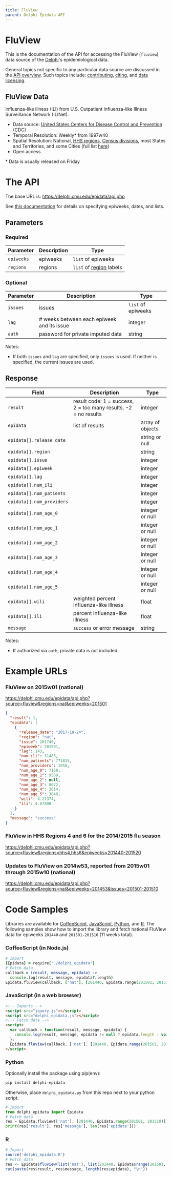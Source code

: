 ```yaml
---
title: FluView
parent: Delphi Epidata API
---
```


# FluView

This is the documentation of the API for accessing the FluView (`fluview`) data source of
the [Delphi](https://delphi.cmu.edu/)'s epidemiological data.

General topics not specific to any particular data source are discussed in the
[API overview](README.md). Such topics include:
[contributing](README.md#contributing), [citing](README.md#citing), and
[data licensing](README.md#data-licensing).

## FluView Data

Influenza-like illness (ILI) from U.S. Outpatient Influenza-like Illness Surveillance Network (ILINet).
 - Data source: [United States Centers for Disease Control and Prevention](http://gis.cdc.gov/grasp/fluview/fluportaldashboard.html) (CDC)
 - Temporal Resolution: Weekly* from 1997w40
 - Spatial Resolution: National, [HHS regions](http://www.hhs.gov/iea/regional/), [Census divisions](http://www.census.gov/econ/census/help/geography/regions_and_divisions.html), most States and Territories, and some Cities (full list [here](../../src/acquisition/fluview/fluview_locations.py))
 - Open access

\* Data is usually released on Friday

# The API

The base URL is: https://delphi.cmu.edu/epidata/api.php

See [this documentation](README.md) for details on specifying epiweeks, dates, and lists.

## Parameters

### Required

| Parameter | Description | Type |
| --- | --- | --- |
| `epiweeks` | epiweeks | `list` of epiweeks |
| `regions` | regions | `list` of [region](../../labels/regions.txt) labels |

### Optional

| Parameter | Description | Type |
| --- | --- | --- |
| `issues` | issues | `list` of epiweeks |
| `lag` | # weeks between each epiweek and its issue | integer |
| `auth` | password for private imputed data | string |

Notes:
- If both `issues` and `lag` are specified, only `issues` is used.
If neither is specified, the current issues are used.

## Response

| Field | Description | Type |
| --- | --- | --- |
| `result` | result code: 1 = success, 2 = too many results, -2 = no results | integer |
| `epidata` | list of results | array of objects |
| `epidata[].release_date` | | string or null |
| `epidata[].region` | | string |
| `epidata[].issue` | | integer |
| `epidata[].epiweek` | | integer |
| `epidata[].lag` | | integer |
| `epidata[].num_ili` | | integer |
| `epidata[].num_patients` | | integer |
| `epidata[].num_providers` | | integer |
| `epidata[].num_age_0` | | integer or null |
| `epidata[].num_age_1` | | integer or null |
| `epidata[].num_age_2` | | integer or null |
| `epidata[].num_age_3` | | integer or null |
| `epidata[].num_age_4` | | integer or null |
| `epidata[].num_age_5` | | integer or null |
| `epidata[].wili` | weighted percent influenza-like illness | float |
| `epidata[].ili` | percent influenza-like illness| float |
| `message` | `success` or error message | string |

Notes:
- If authorized via `auth`, private data is not included.

# Example URLs

### FluView on 2015w01 (national)
https://delphi.cmu.edu/epidata/api.php?source=fluview&regions=nat&epiweeks=201501

```json
{
  "result": 1,
  "epidata": [
    {
      "release_date": "2017-10-24",
      "region": "nat",
      "issue": 201740,
      "epiweek": 201501,
      "lag": 143,
      "num_ili": 31483,
      "num_patients": 771835,
      "num_providers": 1958,
      "num_age_0": 7160,
      "num_age_1": 9589,
      "num_age_2": null,
      "num_age_3": 8072,
      "num_age_4": 3614,
      "num_age_5": 3048,
      "wili": 4.21374,
      "ili": 4.07898
    }
  ],
  "message": "success"
}
```

### FluView in HHS Regions 4 and 6 for the 2014/2015 flu season

https://delphi.cmu.edu/epidata/api.php?source=fluview&regions=hhs4,hhs6&epiweeks=201440-201520

### Updates to FluView on 2014w53, reported from 2015w01 through 2015w10 (national)

https://delphi.cmu.edu/epidata/api.php?source=fluview&regions=nat&epiweeks=201453&issues=201501-201510


# Code Samples

Libraries are available for [CoffeeScript](../../src/client/delphi_epidata.coffee), [JavaScript](../../src/client/delphi_epidata.js), [Python](../../src/client/delphi_epidata.py), and [R](../../src/client/delphi_epidata.R).
The following samples show how to import the library and fetch national FluView data for epiweeks `201440` and `201501-201510` (11 weeks total).

### CoffeeScript (in Node.js)

````coffeescript
# Import
{Epidata} = require('./delphi_epidata')
# Fetch data
callback = (result, message, epidata) ->
  console.log(result, message, epidata?.length)
Epidata.fluview(callback, ['nat'], [201440, Epidata.range(201501, 201510)])
````

### JavaScript (in a web browser)

````html
<!-- Imports -->
<script src="jquery.js"></script>
<script src="delphi_epidata.js"></script>
<!-- Fetch data -->
<script>
  var callback = function(result, message, epidata) {
    console.log(result, message, epidata != null ? epidata.length : void 0);
  };
  Epidata.fluview(callback, ['nat'], [201440, Epidata.range(201501, 201510)]);
</script>
````

### Python

Optionally install the package using pip(env):
````bash
pip install delphi-epidata
````

Otherwise, place `delphi_epidata.py` from this repo next to your python script.

````python
# Import
from delphi_epidata import Epidata
# Fetch data
res = Epidata.fluview(['nat'], [201440, Epidata.range(201501, 201510)])
print(res['result'], res['message'], len(res['epidata']))
````

### R

````R
# Import
source('delphi_epidata.R')
# Fetch data
res <- Epidata$fluview(list('nat'), list(201440, Epidata$range(201501, 201510)))
cat(paste(res$result, res$message, length(res$epidata), "\n"))
````
